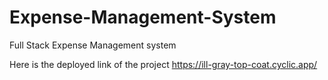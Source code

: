 # Expense-Management-System
Full Stack Expense Management system 

Here is the deployed link of the project
https://ill-gray-top-coat.cyclic.app/

